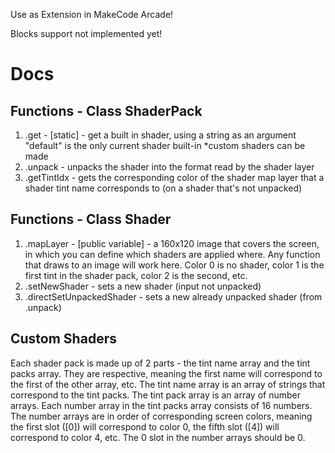 Use as Extension in MakeCode Arcade!

Blocks support not implemented yet!

# Docs
## Functions - Class ShaderPack
1) .get - [static] - get a built in shader, using a string as an argument
"default" is the only current shader built-in
*custom shaders can be made
2) .unpack - unpacks the shader into the format read by the shader layer
3) .getTintIdx - gets the corresponding color of the shader map layer that a shader tint name corresponds to (on a shader that's not unpacked)
## Functions - Class Shader
1) .mapLayer - [public variable] - a 160x120 image that covers the screen, in which you can define which shaders are applied where. Any function that draws to an image will work here. Color 0 is no shader, color 1 is the first tint in the shader pack, color 2 is the second, etc.
2) .setNewShader - sets a new shader (input not unpacked)
3) .directSetUnpackedShader - sets a new already unpacked shader (from .unpack)
## Custom Shaders
Each shader pack is made up of 2 parts - the tint name array and the tint packs array. They are respective, meaning the first name will correspond to the first of the other array, etc. The tint name array is an array of strings that correspond to the tint packs. The tint pack array is an array of number arrays. Each number array in the tint packs array consists of 16 numbers. The number arrays are in order of corresponding screen colors, meaning the first slot ([0]) will correspond to color 0, the fifth slot ([4]) will correspond to color 4, etc. The 0 slot in the number arrays should be 0.
